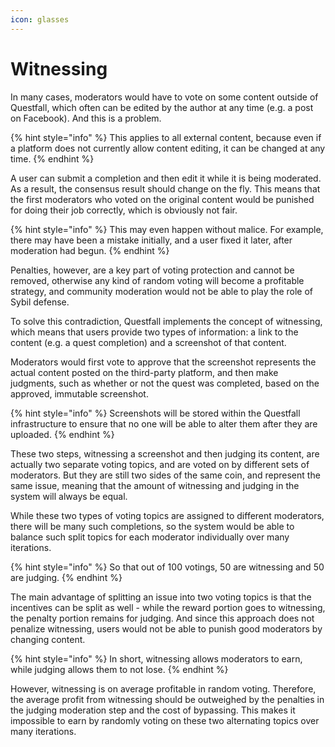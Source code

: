 ```yaml
---
icon: glasses
---
```


# Witnessing

In many cases, moderators would have to vote on some content outside of Questfall, which often can be edited by the author at any time (e.g. a post on Facebook). And this is a problem.

{% hint style="info" %}
This applies to all external content, because even if a platform does not currently allow content editing, it can be changed at any time.
{% endhint %}

A user can submit a completion and then edit it while it is being moderated. As a result, the consensus result should change on the fly. This means that the first moderators who voted on the original content would be punished for doing their job correctly, which is obviously not fair.

{% hint style="info" %}
This may even happen without malice. For example, there may have been a mistake initially, and a user fixed it later, after moderation had begun.&#x20;
{% endhint %}

Penalties, however, are a key part of voting protection and cannot be removed, otherwise any kind of random voting will become a profitable strategy, and community moderation would not be able to play the role of Sybil defense.

To solve this contradiction, Questfall implements the concept of witnessing, which means that users provide two types of information: a link to the content (e.g. a quest completion) and a screenshot of that content.

Moderators would first vote to approve that the screenshot represents the actual content posted on the third-party platform, and then make judgments, such as whether or not the quest was completed, based on the approved, immutable screenshot.

{% hint style="info" %}
Screenshots will be stored within the Questfall infrastructure to ensure that no one will be able to alter them after they are uploaded.
{% endhint %}

These two steps, witnessing a screenshot and then judging its content, are actually two separate voting topics, and are voted on by different sets of moderators. But they are still two sides of the same coin, and represent the same issue, meaning that the amount of witnessing and judging in the system will always be equal.

While these two types of voting topics are assigned to different moderators, there will be many such completions, so the system would be able to balance such split topics for each moderator individually over many iterations.

{% hint style="info" %}
So that out of 100 votings, 50 are witnessing and 50 are judging.
{% endhint %}

The main advantage of splitting an issue into two voting topics is that the incentives can be split as well - while the reward portion goes to witnessing, the penalty portion remains for judging. And since this approach does not penalize witnessing, users would not be able to punish good moderators by changing content.

{% hint style="info" %}
In short, witnessing allows moderators to earn, while judging allows them to not lose.
{% endhint %}

However, witnessing is on average profitable in random voting. Therefore, the average profit from witnessing should be outweighed by the penalties in the judging moderation step and the cost of bypassing. This makes it impossible to earn by randomly voting on these two alternating topics over many iterations.
